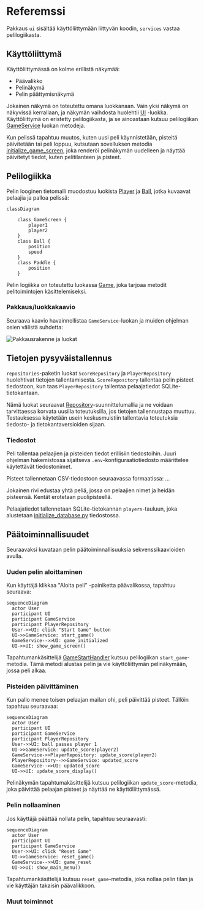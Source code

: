 

# Referemssi 

Pakkaus `ui` sisältää käyttöliittymään liittyvän koodin, `services` vastaa pelilogiikasta.

## Käyttöliittymä

Käyttöliittymässä on kolme erillistä näkymää:

- Päävalikko
- Pelinäkymä
- Pelin päättymisnäkymä

Jokainen näkymä on toteutettu omana luokkanaan. Vain yksi näkymä on näkyvissä kerrallaan, ja näkymän vaihdosta huolehtii [UI](../src/ui/ui.py) -luokka. Käyttöliittymä on eristetty pelilogiikasta, ja se ainoastaan kutsuu pelilogiikan [GameService](../src/services/game_service.py) luokan metodeja.

Kun pelissä tapahtuu muutos, kuten uusi peli käynnistetään, pisteitä päivitetään tai peli loppuu, kutsutaan sovelluksen metodia [initialize_game_screen](https://github.com/adamygire/pong/...), joka renderöi pelinäkymän uudelleen ja näyttää päivitetyt tiedot, kuten pelitilanteen ja pisteet.

## Pelilogiikka

Pelin looginen tietomalli muodostuu luokista [Player](https://github.com/adamygire/pong) ja [Ball](https://github.com/adamygire/pong), jotka kuvaavat pelaajia ja palloa pelissä:

```mermaid
classDiagram

    class GameScreen {
        player1
        player2
    }
    class Ball {
        position
        speed
    }
    class Paddle {
        position
    }
```

Pelin logiikka on toteutettu luokassa [Game](https://github.com/adamygire/pong), joka tarjoaa metodit pelitoimintojen käsittelemiseksi.

### Pakkaus/luokkakaavio

Seuraava kaavio havainnollistaa `GameService`-luokan ja muiden ohjelman osien välistä suhdetta:

![Pakkausrakenne ja luokat](./images/architecture-package-classes.png)

## Tietojen pysyväistallennus

`repositories`-paketin luokat `ScoreRepository` ja `PlayerRepository` huolehtivat tietojen tallentamisesta. `ScoreRepository` tallentaa pelin pisteet tiedostoon, kun taas `PlayerRepository` tallentaa pelaajatiedot SQLite-tietokantaan.

Nämä luokat seuraavat [Repository](https://en.wikipedia.org/wiki/Data_access_object)-suunnittelumallia ja ne voidaan tarvittaessa korvata uusilla toteutuksilla, jos tietojen tallennustapa muuttuu. Testauksessa käytetään usein keskusmuistiin tallentavia toteutuksia tiedosto- ja tietokantaversioiden sijaan.

### Tiedostot

Peli tallentaa pelaajien ja pisteiden tiedot erillisiin tiedostoihin. Juuri ohjelman hakemistossa sijaitseva `.env`-konfiguraatiotiedosto määrittelee käytettävät tiedostonimet.

Pisteet tallennetaan CSV-tiedostoon seuraavassa formaatissa:
...

Jokainen rivi edustaa yhtä peliä, jossa on pelaajien nimet ja heidän pisteensä. Kentät erotetaan puolipisteellä.

Pelaajatiedot tallennetaan SQLite-tietokannan `players`-tauluun, joka alustetaan [initialize_database.py](https://github.com/adamygire/pong) tiedostossa.

## Päätoiminnallisuudet

Seuraavaksi kuvataan pelin päätoiminnallisuuksia sekvenssikaavioiden avulla.

### Uuden pelin aloittaminen

Kun käyttäjä klikkaa "Aloita peli" -painiketta päävalikossa, tapahtuu seuraava:

```mermaid
sequenceDiagram
  actor User
  participant UI
  participant GameService
  participant PlayerRepository
  User->>UI: click "Start Game" button
  UI->>GameService: start_game()
  GameService-->>UI: game_initialized
  UI->>UI: show_game_screen()
```

Tapahtumankäsittelijä [GameStartHandler](https://github.com/adamygire/pong) kutsuu pelilogiikan `start_game`-metodia. Tämä metodi alustaa pelin ja vie käyttöliittymän pelinäkymään, jossa peli alkaa.

### Pisteiden päivittäminen

Kun pallo menee toisen pelaajan mailan ohi, peli päivittää pisteet. Tällöin tapahtuu seuraavaa:

```mermaid
sequenceDiagram
  actor User
  participant UI
  participant GameService
  participant PlayerRepository
  User->>UI: ball passes player 1
  UI->>GameService: update_score(player2)
  GameService->>PlayerRepository: update_score(player2)
  PlayerRepository-->>GameService: updated_score
  GameService-->>UI: updated_score
  UI->>UI: update_score_display()
```

Pelinäkymän tapahtumakäsittelijä kutsuu pelilogiikan `update_score`-metodia, joka päivittää pelaajan pisteet ja näyttää ne käyttöliittymässä.

### Pelin nollaaminen

Jos käyttäjä päättää nollata pelin, tapahtuu seuraavasti:

```mermaid
sequenceDiagram
  actor User
  participant UI
  participant GameService
  User->>UI: click "Reset Game"
  UI->>GameService: reset_game()
  GameService-->>UI: game_reset
  UI->>UI: show_main_menu()
```

Tapahtumankäsittelijä kutsuu `reset_game`-metodia, joka nollaa pelin tilan ja vie käyttäjän takaisin päävalikkoon.

### Muut toiminnot



